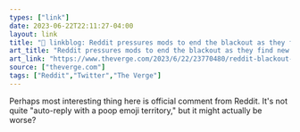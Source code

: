 ```yaml
---
types: ["link"]
date: 2023-06-22T22:11:27-04:00
layout: link
title: "🔗 linkblog: Reddit pressures mods to end the blackout as they find new ways to protest - The Verge'"
art_title: "Reddit pressures mods to end the blackout as they find new ways to protest - The Verge"
art_link: "https://www.theverge.com/2023/6/22/23770480/reddit-blackout-protest-pressure-mods-change-rules"
source: ["theverge.com"]
tags: ["Reddit","Twitter","The Verge"]
---
```

Perhaps most interesting thing here is official comment from Reddit. It's not quite "auto-reply with a poop emoji territory," but it might actually be worse?  
 
